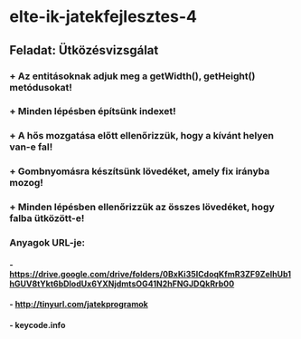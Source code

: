 # elte-ik-jatekfejlesztes-4

## Feladat: Ütközésvizsgálat
### + Az entitásoknak adjuk meg a getWidth(), getHeight() metódusokat!
### + Minden lépésben építsünk indexet!
### + A hős mozgatása előtt ellenőrizzük, hogy a kívánt helyen van-e fal!
### + Gombnyomásra készítsünk lövedéket, amely fix irányba mozog!
### + Minden lépésben ellenőrizzük az összes lövedéket, hogy falba ütközött-e!


### Anyagok URL-je:
#### - https://drive.google.com/drive/folders/0BxKi35lCdoqKfmR3ZF9ZelhUb1hGUV8tYkt6bDlodUx6YXNjdmtsOG41N2hFNGJDQkRrb00
#### - http://tinyurl.com/jatekprogramok
#### - keycode.info